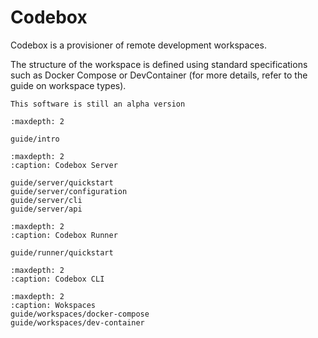 # Codebox
Codebox is a provisioner of remote development workspaces. 

The structure of the workspace is defined using standard specifications such as Docker Compose or DevContainer (for more details, refer to the guide on workspace types).

```{warning}
This software is still an alpha version
```

```{toctree}
:maxdepth: 2

guide/intro
```

```{toctree}
:maxdepth: 2
:caption: Codebox Server

guide/server/quickstart
guide/server/configuration
guide/server/cli
guide/server/api
```

```{toctree}
:maxdepth: 2
:caption: Codebox Runner

guide/runner/quickstart

```

```{toctree}
:maxdepth: 2
:caption: Codebox CLI

```

```{toctree}
:maxdepth: 2
:caption: Wokspaces
guide/workspaces/docker-compose
guide/workspaces/dev-container
```